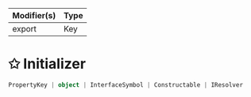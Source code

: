 | Modifier(s)                            | Type                     |
|----------------------------------------|--------------------------|
| export | Key |

# &#10025; Initializer

```ts
PropertyKey | object | InterfaceSymbol | Constructable | IResolver
```